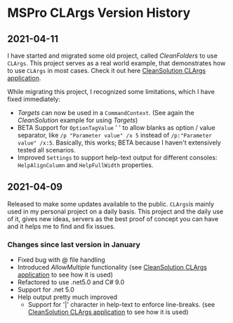 # MSPro CLArgs Version History

## 2021-04-11

I have started and migrated some old project, called *CleanFolders* to use `CLArgs`. This project serves as a real world example, that demonstrates how to use `CLArgs` in most cases. Check it out here [CleanSolution CLArgs application](https://github.com/msc4266/CleanSolution).

While migrating this project, I recognized some limitations, which I have fixed immediately:

* *Targets* can now be used in a `CommandContext`.
  (See again the *CleanSolution* example for using *Targets*)
* BETA Support for `OptionTagValue` '  ' to allow blanks as option / value separator, like `/p "Parameter value" /x 5` instead of `/p:"Parameter value" /x:5`.
  Basically, this works; BETA because I haven't extensively tested all scenarios.
* Improved `Settings` to support help-text output for different consoles: `HelpAlignColumn` and `HelpFullWidth` properties.

## 2021-04-09

Released to make some updates available to the public. `CLArgs`is mainly used in my personal project on a daily basis. This project and the daily use of it, gives new ideas, servers as the best proof of concept you can have and it helps me to find and fix issues.

### Changes since last version in January

* Fixed bug with @ file handling
* Introduced *AllowMultiple* functionality
  (see [CleanSolution CLArgs application](https://github.com/msc4266/CleanSolution/blob/main/src/CleanSolution.Command/CommandContext.cs) to see how it is used)
* Refactored to use .net5.0 and C# 9.0
* Support for .net 5.0
* Help output pretty much improved
  * Support for '|' character in help-text to enforce line-breaks.
    (see [CleanSolution CLArgs application](https://github.com/msc4266/CleanSolution/blob/main/src/CleanSolution.Command/CommandContext.cs) to see how it is used)

